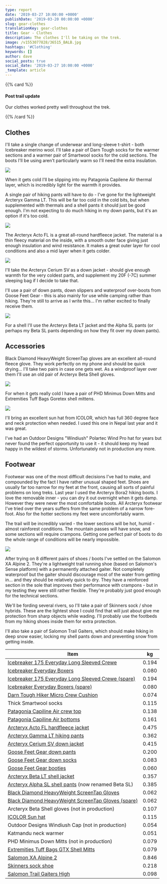 ```yaml
---
type: report
date: '2019-03-27 10:00:00 +0000'
publishDate: '2019-03-20 00:00:00 +0000'
slug: gear-clothes
translationKey: gear-clothes
title: Gear - Clothes
description: The clothes I'll be taking on the trek.
image: /v1553077828/36515_BALB.jpg
hashtags: '#Clothing'
keywords: []
author: dave
social_posts: true
social_date: '2019-03-27 10:00:00 +0000'
_template: article
---
```





{{% card %}}

#### Post trail update

Our clothes worked pretty well throughout the trek.

{{% /card %}}

## Clothes

I'll take a single change of underwear and long-sleeve t-shirt - both Icebreaker merino wool. I'll take a pair of Darn Tough socks for the warmer sections and a warmer pair of Smartwool socks for the cold sections. The boots I'll be using aren't particularly warm so I'll need the extra insulation.

![](https://res.cloudinary.com/wildernessprime/image/upload/w_800,dpr_auto/v1553077828/36515_BALB.jpg)

When it gets cold I'll be slipping into my Patagonia Capilene Air thermal layer, which is incredibly light for the warmth it provides.

A single pair of hiking pants will have to do - I've gone for the lightweight Arcteryx Gamma LT. This will be far too cold in the cold bits, but when supplemented with thermals and a shell pants it should just be good enough. I'm not expecting to do much hiking in my down pants, but it's an option if it's too cold.

![](https://res.cloudinary.com/wildernessprime/image/upload/w_800,dpr_auto/v1553077947/Acto-FL-Jacket-Everglade.jpg)

The Arcteryx Acto FL is a great all-round hardfleece jacket. The material is a thin fleecy material on the inside, with a smooth outer face giving just enough insulation and wind resistance. It makes a great outer layer for cool conditions and also a mid layer when it gets colder.

![](https://res.cloudinary.com/wildernessprime/image/upload/w_800,dpr_auto/v1553078003/Cerium-SV-Hoody-Pilot.jpg)

I'll take the Arcteryx Cerium SV as a down jacket - should give enough warmth for the very coldest parts, and supplement my 20F (-7C) summer sleeping bag if I decide to take that.

I'll use a pair of down pants, down slippers and waterproof over-boots from Goose Feet Gear - this is also mainly for use while camping rather than hiking. They're still to arrive as I write this... I'm rather excited to finally receive them.

![](https://res.cloudinary.com/wildernessprime/image/upload/w_800,dpr_auto/v1553078219/0b1b7b306771d8f794da6f5dccce4201-1.jpg)

For a shell I'll use the Arcteryx Beta LT jacket and the Alpha SL pants (or perhaps my Beta SL pants depending on how they fit over my down pants). 

## Accessories

Black Diamond HeavyWeight ScreenTap gloves are an excellent all-round fleece glove. They work perfectly on my phone and should be quick drying... I'll take two pairs in case one gets wet. As a windproof layer over them I'll use an old pair of Arcteryx Beta Shell gloves. 

![](https://res.cloudinary.com/wildernessprime/image/upload/w_800,dpr_auto/v1553080119/zoom_Tuff_Bags_GTX.jpg)

For when it gets really cold I have a pair of PHD Minimus Down Mitts and Extremities Tuff Bags Goretex shell mittens.

![](https://res.cloudinary.com/wildernessprime/image/upload/w_800,dpr_auto/v1553080309/icolor.jpg)

I'll bring an excellent sun hat from ICOLOR, which has full 360 degree face and neck protection when needed. I used this one in Nepal last year and it was great.

I've had an Outdoor Designs "Windiush" Polartec Wind Pro hat for years but never found the perfect opportunity to use it - it should keep my head happy in the wildest of storms. Unfortunately not in production any more.

## Footwear

Footwear was one of the most difficult decisions I've had to make, and compounded by the fact I have rather unusual shaped feet. Shoes are usually far too narrow for my feet at the front, causing all sorts of painful problems on long treks. Last year I used the Arcteryx Bora2 hiking boots. I love the removable inner - you can dry it out overnight when it gets damp. However they were never the most comfortable boots. All Arcteryx footwear I've tried over the years suffers from the same problem of a narrow fore-foot. Also for the hotter sections my feet were uncomfortably warm.

The trail will be incredibly varied - the lower sections will be hot, humid - almost rainforest conditions. The mountain passes will have snow, and some sections will require crampons. Getting one perfect pair of boots to do the whole range of conditions will be nearly impossible.

![](https://res.cloudinary.com/wildernessprime/image/upload/w_800,dpr_auto/v1553088730/s-lab-xa-alpine-2__L40214000.jpg)

After trying on 8 different pairs of shoes / boots I've settled on the Salomon XA Alpine 2. They're a lightweight trail running shoe (based on Salomon's Sense platform) with a permanently attached gaiter. Not completely waterproof but the gaiter should discourage most of the water from getting in... and they should be relatively quick to dry. They have a reinforced section in the sole that improves their performance with crampons - but in my testing they were still rather flexible. They're probably just good enough for the technical sections.

We'll be fording several rivers, so I'll take a pair of Skinners sock / shoe hybrids. These are the lightest shoe I could find that will just about give me protection from sharp objects while wading. I'll probably use the footbeds from my hiking shoes inside them for extra protection.

I'll also take a pair of Salomon Trail Gaiters, which should make hiking in deep snow easier, locking my shell pants down and preventing snow from getting inside.

<div class="tableizer-container">
<table class="tableizer-table">
<thead><tr class="tableizer-firstrow"><th>Item</th><th>kg</th></tr></thead><tbody>
 <tr><td><a href="https://eu.icebreaker.com/en/mens-baselayers/175-everyday-long-sleeve-crewe/104483.html" target="_blank">Icebreaker 175 Everyday Long Sleeved Crewe</a></td><td>0.194</td></tr>
 <tr><td><a href="https://eu.icebreaker.com/en/mens-underwear/175-everyday-boxers-with-fly/104485.html" target="_blank">Icebreaker Everyday Boxers</a></td><td>0.080</td></tr>
 <tr><td><a href="https://eu.icebreaker.com/en/mens-baselayers/175-everyday-long-sleeve-crewe/104483.html" target="_blank">Icebreaker 175 Everyday Long Sleeved Crewe (spare)</a></td><td>0.194</td></tr>
 <tr><td><a href="https://eu.icebreaker.com/en/mens-underwear/175-everyday-boxers-with-fly/104485.html" target="_blank">Icebreaker Everyday Boxers (spare)</a></td><td>0.080</td></tr>
 <tr><td><a href="https://darntough.com/products/micro-crew-cushion" target="_blank">Darn Tough Hiker Micro Crew Cushion</a></td><td>0.074</td></tr>
 <tr><td>Thick Smartwool socks</td><td>0.115</td></tr>
 <tr><td><a href="https://eu.patagonia.com/gb/en/product/mens-capilene-air-crew/36515.html" target="_blank">Patagonia Capiline Air crew top</a></td><td>0.138</td></tr>
 <tr><td><a href="https://eu.patagonia.com/gb/en/product/mens-capilene-air-bottoms/36555.html" target="_blank">Patagonia Capiline Air bottoms</a></td><td>0.161</td></tr>
 <tr><td><a href="https://arcteryx.com/us/en/shop/mens/acto-fl-jacket" target="_blank">Arcteryx Acto FL hardfleece jacket</a></td><td>0.475</td></tr>
 <tr><td><a href="https://arcteryx.com/us/en/shop/mens/gamma-lt-pant" target="_blank">Arcteryx Gamma LT hiking pants</a></td><td>0.362</td></tr>
 <tr><td><a href="https://arcteryx.com/us/en/shop/mens/cerium-sv-hoody" target="_blank">Arcteryx Cerium SV down jacket</a></td><td>0.415</td></tr>
 <tr><td><a href="https://goosefeetgear.com/products/down-pants/" target="_blank">Goose Feet Gear down pants</a></td><td>0.200</td></tr>
 <tr><td><a href="https://goosefeetgear.com/products/down-socks/" target="_blank">Goose Feet Gear down socks</a></td><td>0.083</td></tr>
 <tr><td><a href="https://goosefeetgear.com/products/waterproof-over-booties/" target="_blank">Goose Feet Gear booties</a></td><td>0.060</td></tr>
 <tr><td><a href="https://arcteryx.com/us/en/shop/mens/beta-lt-jacket" target="_blank">Arcteryx Beta LT shell jacket</a></td><td>0.357</td></tr>
 <tr><td><a href="https://arcteryx.com/us/en/shop/mens/beta-sl-pant" target="_blank">Arcteryx Alpha SL shell pants</a> (now renamed Beta SL)</td><td>0.385</td></tr>
 <tr><td><a href="https://eu.blackdiamondequipment.com/en/ski-gloves/heavyweight-screentap%C2%A0-BD801044_cfg.html" target="_blank">Black Diamond HeavyWeight ScreenTap Gloves</a></td><td>0.062</td></tr>
 <tr><td><a href="https://eu.blackdiamondequipment.com/en/ski-gloves/heavyweight-screentap%C2%A0-BD801044_cfg.html" target="_blank">Black Diamond HeavyWeight ScreenTap Gloves (spare)</a></td><td>0.062</td></tr>
 <tr><td>Arcteryx Beta Shell gloves (not in production)</td><td>0.107</td></tr>
 <tr><td><a href="https://www.amazon.com/dp/B01FLSJGH8" target="_blank">ICOLOR Sun hat</a></td><td>0.115</td></tr>
 <tr><td>Outdoor Designs Windiush Cap (not in production)</td><td>0.054</td></tr>
 <tr><td>Katmandu neck warmer</td><td>0.051</td></tr>
 <tr><td>PHD Minimus Down Mitts (not in production)</td><td>0.079</td></tr>
 <tr><td><a href="https://www.terra-nova.co.uk/clothing-accessories/all-gloves-mitts/tuff-bags/" target="_blank">Extremities Tuff Bags GTX Shell Mitts</a></td><td>0.079</td></tr>
 <tr><td><a href="https://www.salomon.com/en-int/shop-emea/product/s-lab-xa-alpine-2.html" target="_blank">Salomon XA Alpine 2</a></td><td>0.846</td></tr>
 <tr><td><a href="https://skinners.cc/" target="_blank">Skinners sock shoe</a></td><td>0.218</td></tr>
 <tr><td><a href="https://www.salomon.com/en-int/shop-emea/product/trail-gaiters-high.html" target="_blank">Salomon Trail Gaiters High</a></td><td>0.098</td></tr>
</tbody></table>
</div>

